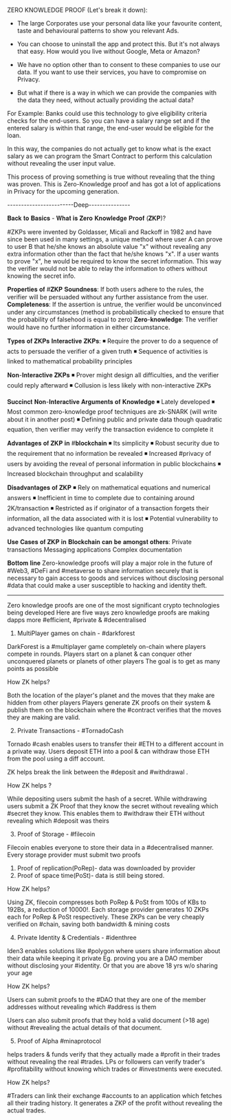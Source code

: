 ZERO KNOWLEDGE PROOF (Let's break it down):

- The large Corporates use your personal data like your favourite content, taste and behavioural patterns to show you relevant Ads. 

- You can choose to uninstall the app and protect this. But it's not always that easy. How would you live without Google, Meta or Amazon?

- We have no option other than to consent to these companies to use our data. If you want to use their services, you have to compromise on Privacy. 

- But what if there is a way in which we can provide the companies with the data they need, without actually providing the actual data?

For Example: Banks could use this technology to give eligibility criteria checks for the end-users. So you can have a salary range set and if 
the entered salary is within that range, the end-user would be eligible for the loan. 

In this way, the companies do not actually get to know what is the exact salary as we can program the Smart Contract to perform this calculation 
without revealing the user input value. 

This process of proving something is true without revealing that the thing was proven. This is Zero-Knowledge proof and has got a lot of applications 
in Privacy for the upcoming generation. 

------------------------Deep---------------

𝐁𝐚𝐜𝐤 𝐭𝐨 𝐁𝐚𝐬𝐢𝐜𝐬 - 𝐖𝐡𝐚𝐭 𝐢𝐬 𝐙𝐞𝐫𝐨 𝐊𝐧𝐨𝐰𝐥𝐞𝐝𝐠𝐞 𝐏𝐫𝐨𝐨𝐟 (𝐙𝐊𝐏)? 
 
#ZKPs were invented by Goldasser, Micali and Rackoff in 1982 and have since been used in many settings, a unique method where user A can prove to user B that he/she knows an absolute value "x" without revealing any extra information other than the fact that he/she knows "x". If a user wants to prove "x", he would be required to know the secret information. This way the verifier would not be able to relay the information to others without knowing the secret info.
 
𝐏𝐫𝐨𝐩𝐞𝐫𝐭𝐢𝐞𝐬 𝐨𝐟 #𝐙𝐊𝐏
𝐒𝐨𝐮𝐧𝐝𝐧𝐞𝐬𝐬: If both users adhere to the rules, the verifier will be persuaded without any further assistance from the user.
𝐂𝐨𝐦𝐩𝐥𝐞𝐭𝐞𝐧𝐞𝐬𝐬: If the assertion is untrue, the verifier would be unconvinced under any circumstances (method is probabilistically checked to ensure that the probability of falsehood is equal to zero)
𝐙𝐞𝐫𝐨-𝐤𝐧𝐨𝐰𝐥𝐞𝐝𝐠𝐞: The verifier would have no further information in either circumstance.
 
𝐓𝐲𝐩𝐞𝐬 𝐨𝐟 𝐙𝐊𝐏𝐬
𝐈𝐧𝐭𝐞𝐫𝐚𝐜𝐭𝐢𝐯𝐞 𝐙𝐊𝐏𝐬:
◾️ Require the prover to do a sequence of acts to persuade the verifier of a given truth
◾️ Sequence of activities is linked to mathematical probability principles
 
𝐍𝐨𝐧-𝐈𝐧𝐭𝐞𝐫𝐚𝐜𝐭𝐢𝐯𝐞 𝐙𝐊𝐏𝐬
◾️ Prover might design all difficulties, and the verifier could reply afterward
◾️ Collusion is less likely with non-interactive ZKPs
 
𝐒𝐮𝐜𝐜𝐢𝐧𝐜𝐭 𝐍𝐨𝐧-𝐈𝐧𝐭𝐞𝐫𝐚𝐜𝐭𝐢𝐯𝐞 𝐀𝐫𝐠𝐮𝐦𝐞𝐧𝐭𝐬 𝐨𝐟 𝐊𝐧𝐨𝐰𝐥𝐞𝐝𝐠𝐞
◾️ Lately developed
◾️ Most common zero-knowledge proof techniques are zk-SNARK (will write about it in another post)
◾️ Defining public and private data though quadratic equation, then verifier may verify the transaction evidence to complete it 
 
𝐀𝐝𝐯𝐚𝐧𝐭𝐚𝐠𝐞𝐬 𝐨𝐟 𝐙𝐊𝐏 𝐢𝐧 #𝐛𝐥𝐨𝐜𝐤𝐜𝐡𝐚𝐢𝐧 
◾️ Its simplicity
◾️ Robust security due to the requirement that no information be revealed
◾️ Increased #privacy of users by avoiding the reveal of personal information in public blockchains
◾️ Increased blockchain throughput and scalability
 
𝐃𝐢𝐬𝐚𝐝𝐯𝐚𝐧𝐭𝐚𝐠𝐞𝐬 𝐨𝐟 𝐙𝐊𝐏
◾️ Rely on mathematical equations and numerical answers
◾️ Inefficient in time to complete due to containing around 2K/transaction
◾️ Restricted as if originator of a transaction forgets their information, all the data associated with it is lost
◾️ Potential vulnerability to advanced technologies like quantum computing
 
𝐔𝐬𝐞 𝐂𝐚𝐬𝐞𝐬 𝐨𝐟 𝐙𝐊𝐏 𝐢𝐧 𝐁𝐥𝐨𝐜𝐤𝐜𝐡𝐚𝐢𝐧 𝐜𝐚𝐧 𝐛𝐞 𝐚𝐦𝐨𝐧𝐠𝐬𝐭 𝐨𝐭𝐡𝐞𝐫𝐬:
Private transactions
Messaging applications
Complex documentation
 
𝐁𝐨𝐭𝐭𝐨𝐦 𝐥𝐢𝐧𝐞
Zero-knowledge proofs will play a major role in the future of #Web3, #DeFi and #metaverse to share information securely that is necessary to gain access to goods and services without disclosing personal #data that could make a user susceptible to hacking and identity theft.

-------------------------------------------------------------------------------------------------------------------------------------

Zero knowledge proofs are one of the most significant crypto technologies being developed
Here are five ways zero knowledge proofs are making dapps more #efficient, #private & #decentralised

1. MultiPlayer games on chain - #darkforest

DarkForest is a #multiplayer game completely on-chain where players compete in rounds. Players start on a planet & can conquer other unconquered planets or planets of other players
The goal is to get as many points as possible

How ZK helps?

Both the location of the player's planet and the moves that they make are hidden from other players
Players generate ZK proofs on their system & publish them on the blockchain where the #contract verifies that the moves they are making are valid.

2. Private Transactions - #TornadoCash

Tornado #cash enables users to transfer their #ETH to a different account in a private way. Users deposit ETH into a pool & can withdraw those ETH from the pool using a diff account.

ZK helps break the link between the #deposit and #withdrawal .

How ZK helps ?

While depositing users submit the hash of a secret.
While withdrawing users submit a ZK Proof that they know the secret without revealing which #secret they know.
This enables them to #withdraw their ETH without revealing which #deposit was theirs

3. Proof of Storage - #filecoin

Filecoin enables everyone to store their data in a #decentralised manner.
Every storage provider must submit two proofs
1. Proof of replication(PoRep)- data was downloaded by provider
2. Proof of space time(PoSt)- data is still being stored.

How ZK helps?

Using ZK, filecoin compresses both PoRep & PoSt from 100s of KBs to 192Bs, a reduction of 10000!. Each storage provider generates 10 ZKPs each for PoRep & PoSt respectively.
These ZKPs can be very cheaply verified on #chain, saving both bandwidth & mining costs

4. Private Identity & Credentials - #identhree

Iden3 enables solutions like #polygon
 where users share information about their data while keeping it private
Eg. proving you are a DAO member without disclosing your #identity. Or that you are above 18 yrs w/o sharing your age

How ZK helps?

Users can submit proofs to the #DAO that they are one of the member addresses without revealing which #address is them

Users can also submit proofs that they hold a valid document (>18 age) without #revealing the actual details of that document.

5. Proof of Alpha #minaprotocol

 helps traders & funds verify that they actually made a #profit in their trades without revealing the real #trades.
LPs or followers can verify trader's #profitability without knowing which trades or #investments were executed.

How ZK helps?

#Traders can link their exchange #accounts to an application which fetches all their trading history.
It generates a ZKP of the profit without revealing the actual trades.
